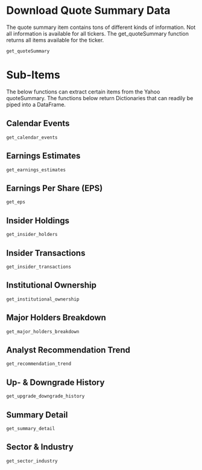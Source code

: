 # Download Quote Summary Data

The quote summary item contains tons of different kinds of information. Not all information is available for all tickers.
The get_quoteSummary function returns all items available for the ticker.

````@docs
get_quoteSummary
````

# Sub-Items

The below functions can extract certain items from the Yahoo quoteSummary. The functions below return Dictionaries that can readily be piped into a DataFrame.
 
## Calendar Events

````@docs
get_calendar_events
````
## Earnings Estimates

````@docs
get_earnings_estimates
````
## Earnings Per Share (EPS)

````@docs
get_eps
````
## Insider Holdings

````@docs
get_insider_holders
````
## Insider Transactions

````@docs
get_insider_transactions
````
## Institutional Ownership

````@docs
get_institutional_ownership
````
## Major Holders Breakdown

````@docs
get_major_holders_breakdown
````
## Analyst Recommendation Trend

````@docs
get_recommendation_trend
````
## Up- & Downgrade History

````@docs
get_upgrade_downgrade_history
````
## Summary Detail

````@docs
get_summary_detail
````
## Sector & Industry

````@docs
get_sector_industry
````
